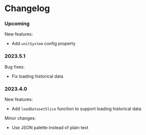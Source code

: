 # Changelog

### Upcoming

New features:

* Add `unitSystem` config property

### 2023.5.1

Bug fixes:

* Fix loading historical data

### 2023.4.0

New features:

* Add `loadDatasetSlice` function to support loading historical data

Minor changes:

* Use JSON palette instead of plain text
